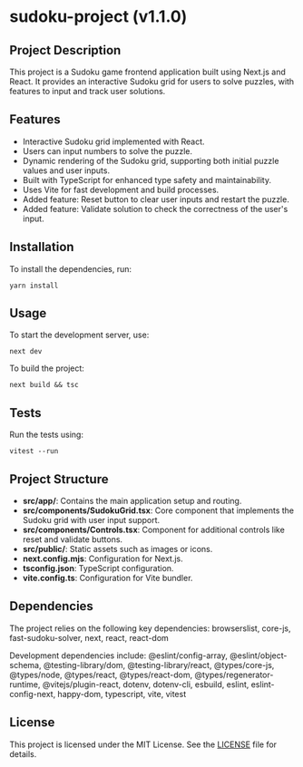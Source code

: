 
# sudoku-project (v1.1.0)

## Project Description

This project is a Sudoku game frontend application built using Next.js and React. It provides an interactive Sudoku grid for users to solve puzzles, with features to input and track user solutions.

## Features
- Interactive Sudoku grid implemented with React.
- Users can input numbers to solve the puzzle.
- Dynamic rendering of the Sudoku grid, supporting both initial puzzle values and user inputs.
- Built with TypeScript for enhanced type safety and maintainability.
- Uses Vite for fast development and build processes.
- Added feature: Reset button to clear user inputs and restart the puzzle.
- Added feature: Validate solution to check the correctness of the user's input.

## Installation
To install the dependencies, run:
```
yarn install
```

## Usage
To start the development server, use:
```
next dev
```

To build the project:
```
next build && tsc
```

## Tests
Run the tests using:
```
vitest --run
```

## Project Structure
- **src/app/**: Contains the main application setup and routing.
- **src/components/SudokuGrid.tsx**: Core component that implements the Sudoku grid with user input support.
- **src/components/Controls.tsx**: Component for additional controls like reset and validate buttons.
- **src/public/**: Static assets such as images or icons.
- **next.config.mjs**: Configuration for Next.js.
- **tsconfig.json**: TypeScript configuration.
- **vite.config.ts**: Configuration for Vite bundler.

## Dependencies
The project relies on the following key dependencies:
browserslist, core-js, fast-sudoku-solver, next, react, react-dom

Development dependencies include:
@eslint/config-array, @eslint/object-schema, @testing-library/dom, @testing-library/react, @types/core-js, @types/node, @types/react, @types/react-dom, @types/regenerator-runtime, @vitejs/plugin-react, dotenv, dotenv-cli, esbuild, eslint, eslint-config-next, happy-dom, typescript, vite, vitest

## License
This project is licensed under the MIT License. See the [LICENSE](LICENSE) file for details.
